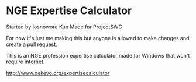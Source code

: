 # NGE Expertise Calculator

Started by Iosnowore Kun
Made for ProjectSWG

For now it's just me making this but anyone is allowed to make changes and create a pull request.

This is an NGE profession expertise calculator made for Windows that won't require internet.

http://www.oekevo.org/expertisecalculator